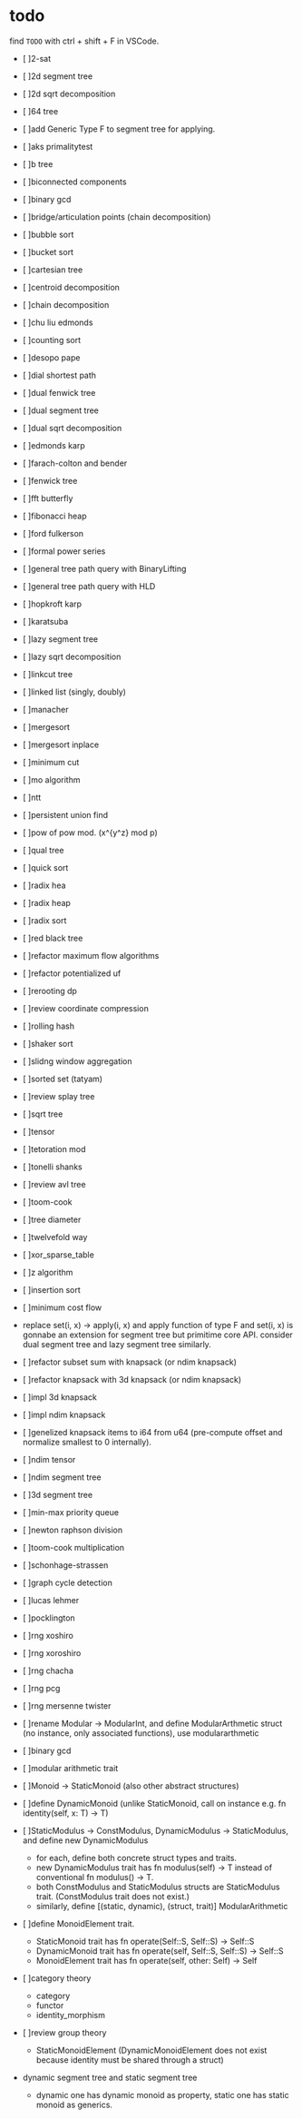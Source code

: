 # todo

find `TODO` with ctrl + shift + F in VSCode.

* [ ]2-sat
* [ ]2d segment tree
* [ ]2d sqrt decomposition
* [ ]64 tree
* [ ]add Generic Type F to segment tree for applying.
* [ ]aks primalitytest
* [ ]b tree
* [ ]biconnected components
* [ ]binary gcd
* [ ]bridge/articulation points (chain decomposition)
* [ ]bubble sort
* [ ]bucket sort
* [ ]cartesian tree
* [ ]centroid decomposition
* [ ]chain decomposition
* [ ]chu liu edmonds
* [ ]counting sort
* [ ]desopo pape
* [ ]dial shortest path
* [ ]dual fenwick tree
* [ ]dual segment tree
* [ ]dual sqrt decomposition
* [ ]edmonds karp
* [ ]farach-colton and bender
* [ ]fenwick tree
* [ ]fft butterfly
* [ ]fibonacci heap
* [ ]ford fulkerson
* [ ]formal power series
* [ ]general tree path query with BinaryLifting
* [ ]general tree path query with HLD
* [ ]hopkroft karp
* [ ]karatsuba
* [ ]lazy segment tree
* [ ]lazy sqrt decomposition
* [ ]linkcut tree
* [ ]linked list (singly, doubly)
* [ ]manacher
* [ ]mergesort
* [ ]mergesort inplace
* [ ]minimum cut
* [ ]mo algorithm
* [ ]ntt
* [ ]persistent union find
* [ ]pow of pow mod. (x^{y^z} mod p)
* [ ]qual tree
* [ ]quick sort
* [ ]radix hea
* [ ]radix heap
* [ ]radix sort
* [ ]red black tree
* [ ]refactor maximum flow algorithms
* [ ]refactor potentialized uf
* [ ]rerooting dp
* [ ]review coordinate compression
* [ ]rolling hash
* [ ]shaker sort
* [ ]slidng window aggregation
* [ ]sorted set (tatyam)
* [ ]review splay tree
* [ ]sqrt tree
* [ ]tensor
* [ ]tetoration mod
* [ ]tonelli shanks
* [ ]review avl tree
* [ ]toom-cook
* [ ]tree diameter
* [ ]twelvefold way
* [ ]xor_sparse_table
* [ ]z algorithm
* [ ]insertion sort
* [ ]minimum cost flow
* replace set(i, x) -> apply(i, x) and apply function of type F and set(i, x) is gonnabe an extension for segment tree but primitime core API. consider dual segment tree and lazy segment tree similarly.
* [ ]refactor subset sum with knapsack (or ndim knapsack)
* [ ]refactor knapsack with 3d knapsack (or ndim knapsack)
* [ ]impl 3d knapsack
* [ ]impl ndim knapsack
* [ ]genelized knapsack items to i64 from u64 (pre-compute offset and normalize smallest to 0 internally).
* [ ]ndim tensor
* [ ]ndim segment tree
* [ ]3d segment tree
* [ ]min-max priority queue
* [ ]newton raphson division
* [ ]toom-cook multiplication
* [ ]schonhage-strassen
* [ ]graph cycle detection
* [ ]lucas lehmer
* [ ]pocklington
* [ ]rng xoshiro
* [ ]rng xoroshiro
* [ ]rng chacha
* [ ]rng pcg
* [ ]rng mersenne twister
* [ ]rename Modular -> ModularInt, and define ModularArthmetic struct (no instance, only associated functions), use modulararthmetic

* [ ]binary gcd

* [ ]modular arithmetic trait
* [ ]Monoid -> StaticMonoid (also other abstract structures)
* [ ]define DynamicMonoid (unlike StaticMonoid, call on instance e.g. fn identity(self, x: T) -> T)
* [ ]StaticModulus -> ConstModulus, DynamicModulus -> StaticModulus, and define new DynamicModulus
  * for each, define both concrete struct types and traits.
  * new DynamicModulus trait has fn modulus(self) -> T instead of conventional fn modulus() -> T.
  * both ConstModulus and StaticModulus structs are StaticModulus trait. (ConstModulus trait does not exist.)
  * similarly, define [(static, dynamic), (struct, trait)] ModularArithmetic

- [ ]define MonoidElement trait.
  * StaticMonoid trait has fn operate(Self::S, Self::S) -> Self::S
  * DynamicMonoid trait has fn operate(self, Self::S, Self::S) -> Self::S
  * MonoidElement trait has fn operate(self, other: Self) -> Self

- [ ]category theory
  - category
  - functor
  - identity_morphism

- [ ]review group theory
  - StaticMonoidElement<Id> (DynamicMonoidElement does not exist because identity must be shared through a struct)


- dynamic segment tree and static segment tree
  - dynamic one has dynamic monoid as property, static one has static monoid as generics.
